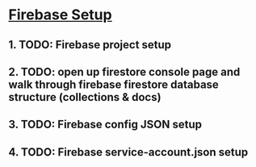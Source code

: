 # <ins>Firebase Setup</ins>

## 1. TODO: Firebase project setup

## 2. TODO: open up firestore console page and walk through firebase firestore database structure (collections & docs)

## 3. TODO: Firebase config JSON setup

## 4. TODO: Firebase service-account.json setup
